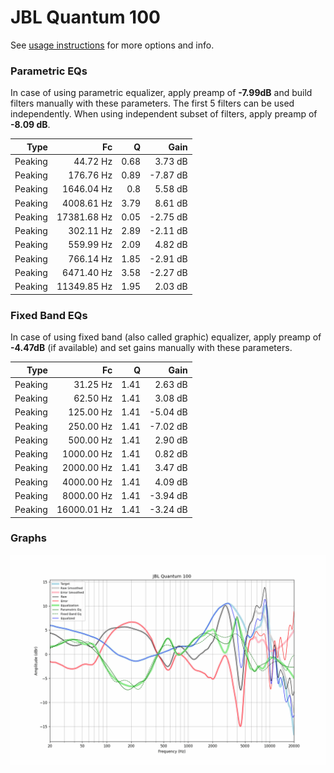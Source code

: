 # JBL Quantum 100
See [usage instructions](https://github.com/jaakkopasanen/AutoEq#usage) for more options and info.

### Parametric EQs
In case of using parametric equalizer, apply preamp of **-7.99dB** and build filters manually
with these parameters. The first 5 filters can be used independently.
When using independent subset of filters, apply preamp of **-8.09 dB**.

| Type    | Fc          |    Q | Gain     |
|--------:|------------:|-----:|---------:|
| Peaking | 44.72 Hz    | 0.68 | 3.73 dB  |
| Peaking | 176.76 Hz   | 0.89 | -7.87 dB |
| Peaking | 1646.04 Hz  | 0.8  | 5.58 dB  |
| Peaking | 4008.61 Hz  | 3.79 | 8.61 dB  |
| Peaking | 17381.68 Hz | 0.05 | -2.75 dB |
| Peaking | 302.11 Hz   | 2.89 | -2.11 dB |
| Peaking | 559.99 Hz   | 2.09 | 4.82 dB  |
| Peaking | 766.14 Hz   | 1.85 | -2.91 dB |
| Peaking | 6471.40 Hz  | 3.58 | -2.27 dB |
| Peaking | 11349.85 Hz | 1.95 | 2.03 dB  |

### Fixed Band EQs
In case of using fixed band (also called graphic) equalizer, apply preamp of **-4.47dB**
(if available) and set gains manually with these parameters.

| Type    | Fc          |    Q | Gain     |
|--------:|------------:|-----:|---------:|
| Peaking | 31.25 Hz    | 1.41 | 2.63 dB  |
| Peaking | 62.50 Hz    | 1.41 | 3.08 dB  |
| Peaking | 125.00 Hz   | 1.41 | -5.04 dB |
| Peaking | 250.00 Hz   | 1.41 | -7.02 dB |
| Peaking | 500.00 Hz   | 1.41 | 2.90 dB  |
| Peaking | 1000.00 Hz  | 1.41 | 0.82 dB  |
| Peaking | 2000.00 Hz  | 1.41 | 3.47 dB  |
| Peaking | 4000.00 Hz  | 1.41 | 4.09 dB  |
| Peaking | 8000.00 Hz  | 1.41 | -3.94 dB |
| Peaking | 16000.01 Hz | 1.41 | -3.24 dB |

### Graphs
![](./JBL%20Quantum%20100.png)